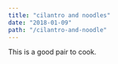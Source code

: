 ```yaml
---
title: "cilantro and noodles"
date: "2018-01-09"
path: "/cilantro-and-noodle"
---
```


This is a good pair to cook.